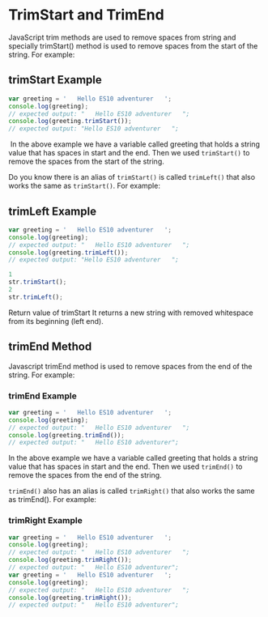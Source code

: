 # TrimStart and TrimEnd

JavaScript trim methods are used to remove spaces from string and specially trimStart() method is used to remove spaces from the start of the string. For example:

## trimStart Example

```JavaScript
var greeting = '   Hello ES10 adventurer   ';
console.log(greeting);
// expected output: "   Hello ES10 adventurer   ";
console.log(greeting.trimStart());
// expected output: "Hello ES10 adventurer   ";
```

​
In the above example we have a variable called greeting that holds a string value that has spaces in start and the end. Then we used `trimStart()` to remove the spaces from the start of the string.

Do you know there is an alias of `trimStart()` is called `trimLeft()` that also works the same as `trimStart()`. For example:

## trimLeft Example

```JavaScript
var greeting = '   Hello ES10 adventurer   ';
console.log(greeting);
// expected output: "   Hello ES10 adventurer   ";
console.log(greeting.trimLeft());
// expected output: "Hello ES10 adventurer   ";
```

```JavaScript
1
str.trimStart();
2
str.trimLeft();
```

Return value of trimStart
It returns a new string with removed whitespace from its beginning (left end).

## trimEnd Method

Javascript trimEnd method is used to remove spaces from the end of the string. For example:

### trimEnd Example

```JavaScript
var greeting = '   Hello ES10 adventurer   ';
console.log(greeting);
// expected output: "   Hello ES10 adventurer   ";
console.log(greeting.trimEnd());
// expected output: "   Hello ES10 adventurer";
```

In the above example we have a variable called greeting that holds a string value that has spaces in start and the end. Then we used `trimEnd()` to remove the spaces from the end of the string.

`trimEnd()` also has an alias is called `trimRight()` that also works the same as trimEnd(). For example:

### trimRight Example

```JavaScript
var greeting = '   Hello ES10 adventurer   ';
console.log(greeting);
// expected output: "   Hello ES10 adventurer   ";
console.log(greeting.trimRight());
// expected output: "   Hello ES10 adventurer";
var greeting = '   Hello ES10 adventurer   ';
console.log(greeting);
// expected output: "   Hello ES10 adventurer   ";
console.log(greeting.trimRight());
// expected output: "   Hello ES10 adventurer";
```

